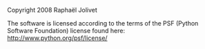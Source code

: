 Copyright 2008 Raphaël Jolivet

The software is licensed according to the terms of the PSF (Python Software Foundation) license found here: http://www.python.org/psf/license/
